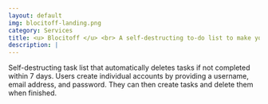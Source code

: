 ```yaml
---
layout: default
img: blocitoff-landing.png
category: Services
title: <u> Blocitoff </u> <br> A self-destructing to-do list to make your life more productive.
description: |
---
```

Self-destructing task list that automatically deletes tasks if not completed within 7 days. Users create individual accounts by providing a username, email address, and password. They can then create tasks and delete them when finished.
